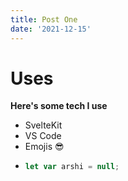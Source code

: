 ```yaml
---
title: Post One
date: '2021-12-15'
---
```


# Uses

**Here's some tech I use**

- SvelteKit
- VS Code
- Emojis 😎
- ```js
  let var arshi = null;
  ```
